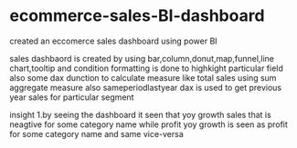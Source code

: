 # ecommerce-sales-BI-dashboard
created an eccomerce sales dashboard using power BI 

sales dashbaord is created by using bar,column,donut,map,funnel,line chart,tooltip and condition formatting is done to highkight particular field 
also some dax dunction to calculate measure like total sales using sum aggregate measure 
also sameperiodlastyear dax is used to get previous year sales for particular segment

insight
1.by seeing the dashboard it seen that yoy growth sales that is neagtive for some category name while profit yoy growth is seen as profit for some category name 
and same vice-versa 
